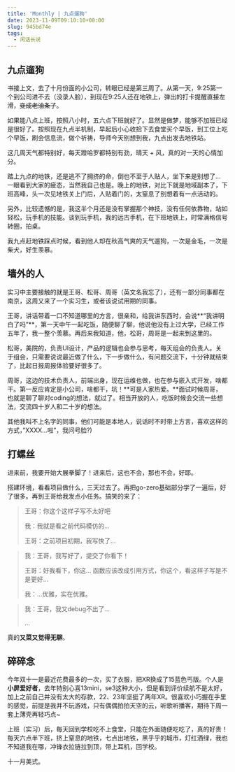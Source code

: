 ```yaml
---
title: 'Monthly | 九点遛狗'
date: 2023-11-09T09:10:10+08:00
slug: 945bd74e
tags:
  - 闲话长说
---
```


## 九点遛狗

书接上文，去了十月份面的小公司，转眼已经是第三周了。从第一天，9:25第一个到公司进不去（没录人脸），到现在9:25人还在地铁上，弹出的打卡提醒直接左滑，~~变成老油条了~~。

如果能八点上班，按照八小时，五六点下班就好了。显然是做梦，能够不加班已经是很好了。按照现在九点半机制，早起后小心收拾下去食堂买个早饭，到工位上吃个早饭，刷会信息流，做个祈祷，导师今天别想到我，九点出发去地铁站。

这几周天气都特别好，每天蹬哈罗都特别有劲，晴天 + 风，真的对一天的心情加分。

踏上九点的地铁，还是逃不了拥挤的命，倒也不至于人贴人，坐下来是别想了... 一眼看到大家的疲态，当然我自己也是。晚上的地铁，对比下就是地域副本了，下班高峰，头一次见地铁关上门后，人贴着门的，太窒息了别想着有一点活动的。

另外，比较遗憾的是，我这半个月还是没有掌握那个神技，没有任何依靠物，站如轻松，玩手机的技能。谈到玩手机，我的远古手机，在下班地铁上，时常满格信号转圈，拍桌。

我九点赶地铁踩点时候，看到他人却在秋高气爽的天气遛狗，一次是金毛，一次是柴犬，好生羡慕。

## 墙外的人

实习中主要接触的就是王哥、松哥、周哥（英文名我忘了），还有一部分同事都在南京，这周又来了一个实习生，或者该说试用期的同事。

王哥，讲话带着一口不知道哪里的方言，很亲和，给我讲东西时，会说**“我讲明白了吗”**，第一天中午一起吃饭，随便聊了聊，他说他没有上过大学，已经工作五年了，我一整个羡慕。再后来我知道，他，松哥，周哥是一起来到这里的。

松哥，美院的，负责UI设计，产品的逻辑也会参与思考，每天组会的负责人。关于组会，只需要说说最近做了什么，下一步做什么，有问题交流下，十分钟就结束了，比起日报周报体验要好很多了。

周哥，这边的技术负责人，前端出身，现在运维也做，也在参与嵌入式开发，啥都干。第一反应肯定是小公司，啥都干，坑！**可是人家热爱。**面试时候周哥，也就是聊了聊对coding的想法，就过了。相当开放的人，吃饭时候会交流一些想法，交流四十岁人和二十岁的想法。

其他我叫不上名字的同事，他们可能是本地人，说话时不时带上方言，喜欢这样的方式，”XXXX...啦”，我问号脸?)

## 打螺丝

进来前，我要开始大展拳脚了！进来后，这也不会，那也不会，好耶。

搭建环境，看看项目做什么，三天过去了。再把go-zero基础部分学了一遍后，好了很多。再到王哥给我发点小任务。搞笑的来了：

> 王哥：你这个这样子写不太好吧
>
> 我：我就是看之前代码模仿的...
>
> 王哥：之前项目初期，我写快了...

> 我：王哥，我写好了，提交了你看下！
>
> 王哥：好我看下，你这... 函数应该改成引用方式，你这个，看这样子写是不是更好...
>
> 我：...优雅，实在优雅。

> 我：王哥，我又debug不出了...
>
> ...

真的**又菜又觉得无聊**。

## 碎碎念

今年双十一是最近花费最多的一次，买了衣服，把XR换成了15蓝色丐版。个人是**小屏爱好者**，去年特别心喜13mini，se3这种大小，但是看到评价续航不是太好，加上之前自己并没有太大的存款，22、23年坚挺了两年XR。很喜欢小巧握在手里的感觉，前提是我并不玩游戏，只有偶偶拍拍天空的云，听歌听播客，期待下周一套上薄壳再轻巧点~

上班（实习）后，每天回到学校吃不上食堂，只能在外面随便吃吃了，真的好贵！每天六点半下班，挤上窒息的地铁，七点出地铁，黑乎乎的城市，灯红酒绿，我也不知道我在哪，冲锋衣拉链拉到顶，带上耳机，回学校。

十一月美式。



